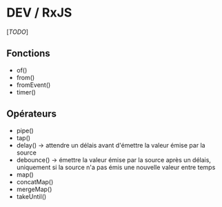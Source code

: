 # DEV / RxJS

[_TODO_]

## Fonctions

* of()
* from()
* fromEvent()
* timer()

## Opérateurs

* pipe()
* tap()
* delay() -> attendre un délais avant d'émettre la valeur émise par la source
* debounce() -> émettre la valeur émise par la source après un  délais, uniquement si la source n'a pas émis une nouvelle valeur entre temps
* map()
* concatMap()
* mergeMap()
* takeUntil()
